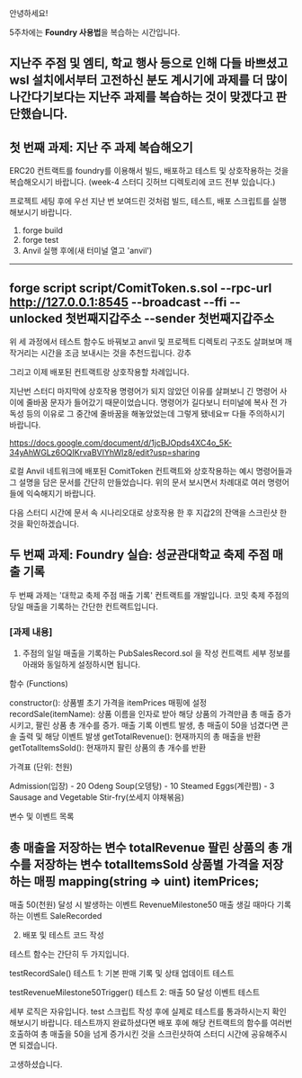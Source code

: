 안녕하세요!

5주차에는 **Foundry 사용법**을 복습하는 시간입니다.

지난주 주점 및 엠티, 학교 행사 등으로 인해 다들 바쁘셨고 wsl 설치에서부터 고전하신 분도 계시기에 과제를 더 많이 나간다기보다는 지난주 과제를 복습하는 것이 맞겠다고 판단했습니다.
---

## **첫 번째 과제:** 지난 주 과제 복습해오기

ERC20 컨트랙트를 foundry를 이용해서 빌드, 배포하고 테스트 및 상호작용하는 것을 복습해오시기 바랍니다.
(week-4 스터디 깃허브 디렉토리에 코드 전부 있습니다.)


프로젝트 세팅 후에 우선 지난 번 보여드린 것처럼 빌드, 테스트, 배포 스크립트를 실행해보시기 바랍니다. 

1) forge build
2) forge test
3) Anvil 실행 후에(새 터미널 열고 'anvil') 
---
forge script script/ComitToken.s.sol --rpc-url http://127.0.0.1:8545 
--broadcast --ffi --unlocked 첫번째지갑주소 --sender 첫번째지갑주소
---
위 세 과정에서 테스트 함수도 바꿔보고 anvil 및 프로젝트 디렉토리 구조도 살펴보며 깨작거리는 시간을 조금 보내시는 것을 추천드립니다. 강추

​그리고 이제 배포된 컨트랙트랑 상호작용할 차례입니다.

지난번 스터디 마지막에 상호작용 명령어가 되지 않았던 이유를 살펴보니 긴 명령어 사이에 줄바꿈 문자가 들어갔기 때문이었습니다. 명령어가 길다보니 터미널에 복사 전 가독성 등의 이유로 그 중간에 줄바꿈을 해놓았었는데 그렇게 됐네요ㅠ 다들 주의하시기 바랍니다.

https://docs.google.com/document/d/1jcBJOpds4XC4o_5K-34yAhWGLz6OQIKrvaBVIYhWlz8/edit?usp=sharing

로컬 Anvil 네트워크에 배포된 ComitToken 컨트랙트와 상호작용하는 예시 명령어들과 그 설명을 담은 문서를 간단히 만들었습니다. 위의 문서 보시면서 차례대로 여러 명령어들에 익숙해지기 바랍니다. 

다음 스터디 시간에 문서 속 시나리오대로 상호작용 한 후 지갑2의 잔액을 스크린샷 한 것을 확인하겠습니다.


## **두 번째 과제:** Foundry 실습: 성균관대학교 축제 주점 매출 기록
두 번째 과제는 '대학교 축제 주점 매출 기록' 컨트랙트를 개발입니다. 코밋 축제 주점의 당일 매출을 기록하는 간단한 컨트랙트입니다.

### [과제 내용]

1. 주점의 일일 매출을 기록하는 PubSalesRecord.sol 을 작성
컨트랙트 세부 정보를 아래와 동일하게 설정하시면 됩니다.


함수 (Functions)

constructor(): 상품별 초기 가격을 itemPrices 매핑에 설정
recordSale(itemName): 상품 이름을 인자로 받아 해당 상품의 가격만큼 총 매출 증가시키고, 팔린 상품 총 개수를 증가. 매출 기록 이벤트 발생, 총 매출이 50을 넘겼다면 콘솔 출력 및 해당 이벤트 발생
getTotalRevenue(): 현재까지의 총 매출을 반환
getTotalItemsSold(): 현재까지 팔린 상품의 총 개수를 반환


가격표 (단위: 천원)

Admission(입장) - 20
Odeng Soup(오뎅탕) - 10
Steamed Eggs(계란찜) - 3
Sausage and Vegetable Stir-fry(쏘세지 야채볶음)
​

변수 및 이벤트 목록

총 매출을 저장하는 변수 totalRevenue
팔린 상품의 총 개수를 저장하는 변수 totalItemsSold
상품별 가격을 저장하는 매핑 mapping(string => uint) itemPrices;
---
매출 50(천원) 달성 시 발생하는 이벤트 RevenueMilestone50
매출 생길 때마다 기록하는 이벤트 SaleRecorded


2. 배포 및 테스트 코드 작성

테스트 함수는 간단히 두 가지입니다.

testRecordSale()
테스트 1: 기본 판매 기록 및 상태 업데이트 테스트

testRevenueMilestone50Trigger()
테스트 2: 매출 50 달성 이벤트 테스트

세부 로직은 자유입니다. test 스크립트 작성 후에 실제로 테스트를 통과하시는지 확인해보시기 바랍니다.
테스트까지 완료하셨다면 배포 후에 해당 컨트랙트의 함수를 여러번 호출하여 총 매출을 50을 넘게 증가시킨 것을 스크린샷하여 스터디 시간에 공유해주시면 되겠습니다.

고생하셨습니다.

​
